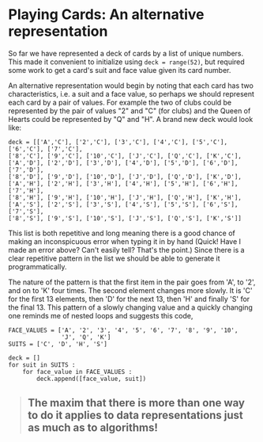 # Playing Cards: An alternative representation

So far we have represented a deck of cards by a list of unique numbers. This made it convenient to initialize using `deck = range(52)`, but required some work to get a card's suit and face value given its card number.

An alternative representation would begin by noting that each card has two characteristics, i.e. a suit and a face value, so perhaps we should represent each card by a pair of values. For example the two of clubs could be represented by the pair of values "2" and "C" (for clubs) and the Queen of Hearts could be represented by "Q" and "H". A brand new deck would look like:

```
deck = [['A','C'], ['2','C'], ['3','C'], ['4','C'], ['5','C'], ['6','C'], ['7','C'],
['8','C'], ['9','C'], ['10','C'], ['J','C'], ['Q','C'], ['K','C'],
['A','D'], ['2','D'], ['3','D'], ['4','D'], ['5','D'], ['6','D'], ['7','D'],
['8','D'], ['9','D'], ['10','D'], ['J','D'], ['Q','D'], ['K','D'],
['A','H'], ['2','H'], ['3','H'], ['4','H'], ['5','H'], ['6','H'], ['7','H'],
['8','H'], ['9','H'], ['10','H'], ['J','H'], ['Q','H'], ['K','H'],
['A','S'], ['2','S'], ['3','S'], ['4','S'], ['5','S'], ['6','S'], ['7','S'],
['8','S'], ['9','S'], ['10','S'], ['J','S'], ['Q','S'], ['K','S']]
```

This list is both repetitive and long meaning there is a good chance of making an inconspicuous error when typing it in by hand (Quick! Have I made an error above? Can't easily tell? That's the point.) Since there is a clear repetitive pattern in the list we should be able to generate it programmatically.

The nature of the pattern is that the first item in the pair goes from 'A', to '2', and on to 'K' four times. The second element changes more slowly. It is 'C' for the first 13 elements, then 'D' for the next 13, then 'H' and finally 'S' for the final 13. This pattern of a slowly changing value and a quickly changing one reminds me of nested loops and suggests this code,

```
FACE_VALUES = ['A', '2', '3', '4', '5', '6', '7', '8', '9', '10',
               'J', 'Q', 'K']
SUITS = ['C', 'D', 'H', 'S']

deck = []
for suit in SUITS :
    for face_value in FACE_VALUES :
        deck.append([face_value, suit])
```

> ## The maxim that there is more than one way to do it applies to data representations just as much as to algorithms!
